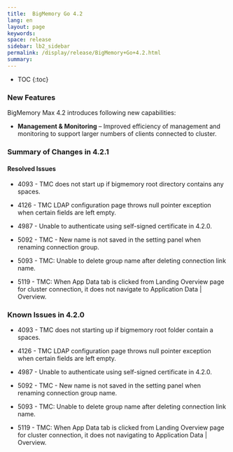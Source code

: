 ```yaml
---
title:  BigMemory Go 4.2  
lang: en
layout: page
keywords:
space: release
sidebar: lb2_sidebar
permalink: /display/release/BigMemory+Go+4.2.html
summary:
---
```




* TOC
{:toc}


### **New Features**

BigMemory Max 4.2 introduces following new capabilities:

*   **Management & Monitoring** – Improved efficiency of management and monitoring to support larger numbers of clients connected to cluster.
    

### Summary of Changes in 4.2.1

#### Resolved Issues

*   4093 - TMC does not start up if bigmemory root directory contains any spaces.
    
*   4126 - TMC LDAP configuration page throws null pointer exception when certain fields are left empty.
    
*   4987 - Unable to authenticate using self-signed certificate in 4.2.0.
    
*   5092 - TMC - New name is not saved in the setting panel when renaming connection group.
    
*   5093 - TMC: Unable to delete group name after deleting connection link name.
    
*   5119 - TMC: When App Data tab is clicked from Landing Overview page for cluster connection, it does not navigate to Application Data | Overview.
    

### Known Issues in 4.2.0

*   4093 - TMC does not starting up if bigmemory root folder contain a spaces.
    
*   4126 - TMC LDAP configuration page throws null pointer exception when certain fields are left empty.
    
*   4987 - Unable to authenticate using self-signed certificate in 4.2.0.
    
*   5092 - TMC - New name is not saved in the setting panel when renaming connection group name.
    
*   5093 - TMC: Unable to delete group name after deleting connection link name.
    
*   5119 - TMC: When App Data tab is clicked from Landing Overview page for cluster connection, it does not navigating to Application Data | Overview.
    


